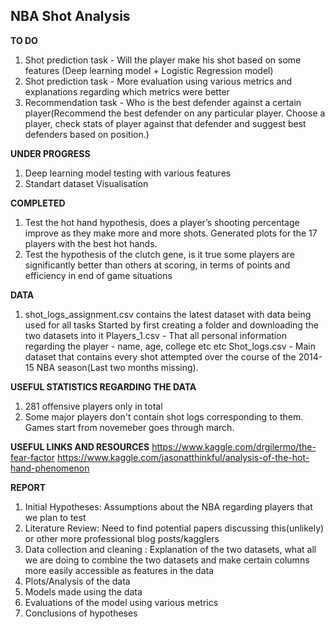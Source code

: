 ## NBA Shot Analysis

**TO DO**
1. Shot prediction task - Will the player make his shot based on some features (Deep learning model + Logistic Regression model)
2. Shot prediction task - More evaluation using various metrics and explanations regarding which metrics were better
3. Recommendation task - Who is the best defender against a certain player(Recommend the best defender on any particular player. Choose a player, check stats of player against that defender and suggest best defenders based on position.)

**UNDER PROGRESS**
1. Deep learning model testing with various features
2. Standart dataset Visualisation 

**COMPLETED**
1. Test the hot hand hypothesis, does a player’s shooting percentage improve as they make more and more shots. Generated plots for the 17 players with the best hot hands.
2. Test the hypothesis of the clutch gene, is it true some players are significantly better than others at scoring, in terms of points and efficiency in end of game situations

**DATA**
1. shot_logs_assignment.csv contains the latest dataset with data being used for all tasks
Started by first creating a folder and downloading the two datasets into it
Players_1.csv  - That all personal information regarding the player - name, age, college etc etc
Shot_logs.csv - Main dataset that contains every shot attempted over the course of the 2014-15 NBA season(Last two months missing). 

**USEFUL STATISTICS REGARDING THE DATA**
1. 281 offensive players only in total
2. Some major players don't contain shot logs corresponding to them. Games start from novemeber goes through march.


**USEFUL LINKS AND RESOURCES**
https://www.kaggle.com/drgilermo/the-fear-factor
https://www.kaggle.com/jasonatthinkful/analysis-of-the-hot-hand-phenomenon

**REPORT**
1. Initial Hypotheses: Assumptions about the NBA regarding players that we plan to test 
2. Literature Review: Need to find potential papers discussing this(unlikely) or other more professional blog posts/kagglers
3. Data collection and cleaning : Explanation of the two datasets, what all we are doing to combine the two datasets and make certain columns more easily accessible as features in the data
4. Plots/Analysis of the data
5. Models made using the data
6. Evaluations of the model using various metrics
7. Conclusions of hypotheses
